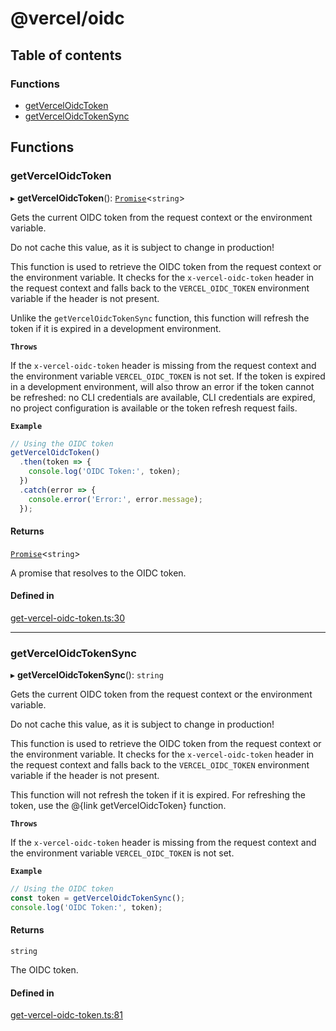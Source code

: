 # @vercel/oidc

## Table of contents

### Functions

- [getVercelOidcToken](README.md#getverceloidctoken)
- [getVercelOidcTokenSync](README.md#getverceloidctokensync)

## Functions

### getVercelOidcToken

▸ **getVercelOidcToken**(): [`Promise`](https://developer.mozilla.org/en-US/docs/Web/JavaScript/Reference/Global_Objects/Promise)<`string`\>

Gets the current OIDC token from the request context or the environment variable.

Do not cache this value, as it is subject to change in production!

This function is used to retrieve the OIDC token from the request context or the environment variable.
It checks for the `x-vercel-oidc-token` header in the request context and falls back to the `VERCEL_OIDC_TOKEN` environment variable if the header is not present.

Unlike the `getVercelOidcTokenSync` function, this function will refresh the token if it is expired in a development environment.

**`Throws`**

If the `x-vercel-oidc-token` header is missing from the request context and the environment variable `VERCEL_OIDC_TOKEN` is not set. If the token
is expired in a development environment, will also throw an error if the token cannot be refreshed: no CLI credentials are available, CLI credentials are expired, no project configuration is available
or the token refresh request fails.

**`Example`**

```js
// Using the OIDC token
getVercelOidcToken()
  .then(token => {
    console.log('OIDC Token:', token);
  })
  .catch(error => {
    console.error('Error:', error.message);
  });
```

#### Returns

[`Promise`](https://developer.mozilla.org/en-US/docs/Web/JavaScript/Reference/Global_Objects/Promise)<`string`\>

A promise that resolves to the OIDC token.

#### Defined in

[get-vercel-oidc-token.ts:30](https://github.com/vercel/vercel/blob/main/packages/oidc/src/get-vercel-oidc-token.ts#L30)

---

### getVercelOidcTokenSync

▸ **getVercelOidcTokenSync**(): `string`

Gets the current OIDC token from the request context or the environment variable.

Do not cache this value, as it is subject to change in production!

This function is used to retrieve the OIDC token from the request context or the environment variable.
It checks for the `x-vercel-oidc-token` header in the request context and falls back to the `VERCEL_OIDC_TOKEN` environment variable if the header is not present.

This function will not refresh the token if it is expired. For refreshing the token, use the @{link getVercelOidcToken} function.

**`Throws`**

If the `x-vercel-oidc-token` header is missing from the request context and the environment variable `VERCEL_OIDC_TOKEN` is not set.

**`Example`**

```js
// Using the OIDC token
const token = getVercelOidcTokenSync();
console.log('OIDC Token:', token);
```

#### Returns

`string`

The OIDC token.

#### Defined in

[get-vercel-oidc-token.ts:81](https://github.com/vercel/vercel/blob/main/packages/oidc/src/get-vercel-oidc-token.ts#L81)
